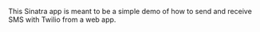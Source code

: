 This Sinatra app is meant to be a simple demo of how to send and receive SMS with Twilio from a web app.
